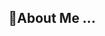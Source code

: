 ## 💫About Me ...

<!--

Hii..I am Riddhima a first year undergraduate stundent at Maharishi Markandeshwar(Deemed To Be University) Mullana- Ambala. I'm currently exploring C programming language.
